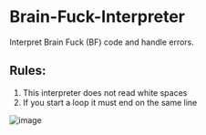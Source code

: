 <!DOCTYPEhtml>
  <html>
    <body>

<h1>Brain-Fuck-Interpreter</h1>
<p>Interpret Brain Fuck (BF) code and handle errors.</p>

<h2>Rules:</h2>
<ol>
  <li>This interpreter does not read white spaces</li>
  <li>If you start a loop it must end on the same line</li>
</ol>

![image](https://user-images.githubusercontent.com/42715109/114440784-88f4a200-9b98-11eb-9326-3fbd0075d954.png)


  </body>
</html>
